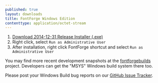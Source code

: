 ```yaml
---
published: true
layout: downloads
title: FontForge Windows Edition
contenttype: application/octet-stream
---
```


1. [Download 2014-12-31 Release Installer (.exe)](https://github.com/fontforge/fontforge/releases/download/20141230/FontForgeSetup-31-12-2014.exe)
2. Right click, select `Run as Administrative User`
3. After installation, right click FontForge shortcut and select `Run as Administrative User`

You may find more recent development snapshots at the [fontforgebuilds] project.
Developers can get the "MSYS" Windows build system there too.

Please post your Windows Build bug reports on our [GitHub Issue Tracker].

[fontforgebuilds]: http://sourceforge.net/projects/fontforgebuilds/
[GitHub Issue Tracker]: https://github.com/fontforge/fontforge/issues/
